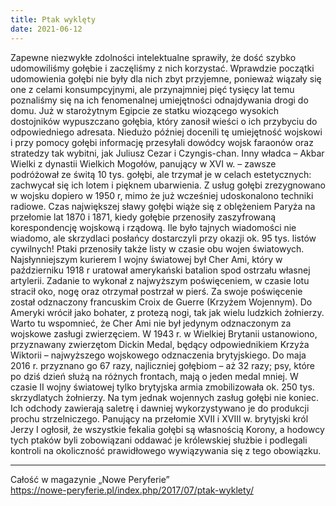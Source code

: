 ```yaml
---
title: Ptak wyklęty
date: 2021-06-12
---
```

Zapewne niezwykłe zdolności intelektualne sprawiły, że dość szybko udomowiliśmy gołębie i zaczęliśmy z nich korzystać. Wprawdzie początki udomowienia gołębi nie były dla nich zbyt przyjemne, ponieważ wiązały się one z celami konsumpcyjnymi, ale przynajmniej pięć tysięcy lat temu poznaliśmy się na ich fenomenalnej umiejętności odnajdywania drogi do domu. Już w starożytnym Egipcie ze statku wiozącego wysokich dostojników wypuszczano gołębia, który zanosił wieści o ich przybyciu do odpowiedniego adresata. Niedużo później docenili tę umiejętność wojskowi i przy pomocy gołębi informację przesyłali dowódcy wojsk faraonów oraz stratedzy tak wybitni, jak Juliusz Cezar i Czyngis-chan. Inny władca – Akbar Wielki z dynastii Wielkich Mogołów, panujący w XVI w. – zawsze podróżował ze świtą 10 tys. gołębi, ale trzymał je w celach estetycznych: zachwycał się ich lotem i pięknem ubarwienia. Z usług gołębi zrezygnowano w wojsku dopiero w 1950 r, mimo że już wcześniej udoskonalono techniki radiowe. Czas największej sławy gołębi wiąże się z oblężeniem Paryża na przełomie lat 1870 i 1871, kiedy gołębie przenosiły zaszyfrowaną korespondencję wojskową i rządową. Ile było tajnych wiadomości nie wiadomo, ale skrzydlaci posłańcy dostarczyli przy okazji ok. 95 tys. listów cywilnych! Ptaki przenosiły także listy w czasie obu wojen światowych. Najsłynniejszym kurierem I wojny światowej był Cher Ami, który w październiku 1918 r uratował amerykański batalion spod ostrzału własnej artylerii. Zadanie to wykonał z najwyższym poświęceniem, w czasie lotu stracił oko, nogę oraz otrzymał postrzał w pierś. Za swoje poświęcenie został odznaczony francuskim Croix de Guerre (Krzyżem Wojennym). Do Ameryki wrócił jako bohater, z protezą nogi, tak jak wielu ludzkich żołnierzy. Warto tu wspomnieć, że Cher Ami nie był jedynym odznaczonym za wojskowe zasługi zwierzęciem. W 1943 r. w Wielkiej Brytanii ustanowiono, przyznawany zwierzętom Dickin Medal, będący odpowiednikiem Krzyża Wiktorii – najwyższego wojskowego odznaczenia brytyjskiego. Do maja 2016 r. przyznano go 67 razy, najliczniej gołębiom – aż 32 razy; psy, które po dziś dzień służą na różnych frontach, mają o jeden medal mniej. W czasie II wojny światowej tylko brytyjska armia zmobilizowała ok. 250 tys. skrzydlatych żołnierzy. Na tym jednak wojennych zasług gołębi nie koniec. Ich odchody zawierają saletrę i dawniej wykorzystywano je do produkcji prochu strzelniczego. Panujący na przełomie XVII i XVIII w. brytyjski król Jerzy I ogłosił, że wszystkie fekalia gołębi są własnością Korony, a hodowcy tych ptaków byli zobowiązani oddawać je królewskiej służbie i podlegali kontroli na okoliczność prawidłowego wywiązywania się z tego obowiązku.

***

Całość w magazynie „Nowe Peryferie”  
<https://nowe-peryferie.pl/index.php/2017/07/ptak-wyklety/>